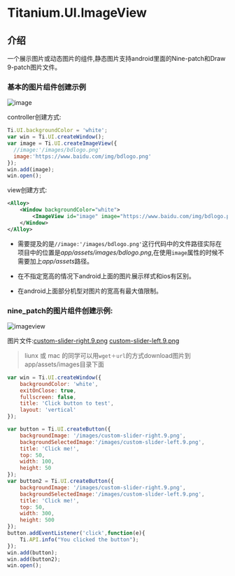 # Titanium.UI.ImageView

## 介绍

一个展示图片或动态图片的组件,静态图片支持android里面的Nine-patch和Draw 9-patch图片文件。

### 基本的图片组件创建示例

![image](http://image.happysoft.cc/image/30/titanium_ui_imageview.png)

controller创建方式:

```javascript
Ti.UI.backgroundColor = 'white';
var win = Ti.UI.createWindow();
var image = Ti.UI.createImageView({
  //image:'/images/bdlogo.png'
  image:'https://www.baidu.com/img/bdlogo.png'
});
win.add(image);
win.open();
```

view创建方式:

```xml
<Alloy>
    <Window backgroundColor="white">
        <ImageView id="image" image="https://www.baidu.com/img/bdlogo.png" />
    </Window>
</Alloy>
```

* 需要提及的是`//image:'/images/bdlogo.png'`这行代码中的文件路径实际在项目中的位置是*app/assets/images/bdlogo.png*,在使用`image`属性的时候不需要加上*app/assets*路径。

* 在不指定宽高的情况下android上面的图片展示样式和ios有区别。

* 在android上面部分机型对图片的宽高有最大值限制。

### nine_patch的图片组件创建示例:

![imageview](http://image.happysoft.cc/image/37/imageview_9_pach.gif)

图片文件:[custom-slider-right.9.png](https://github.com/appcelerator/titanium_mobile/raw/master/demos/KitchenSink/Resources/images/custom-slider-right.9.png) [custom-slider-left.9.png](https://github.com/appcelerator/titanium_mobile/raw/master/demos/KitchenSink/Resources/images/custom-slider-right.9.png)

> liunx 或 mac 的同学可以用`wget＋url`的方式download图片到app/assets/images目录下面

```javascript
var win = Ti.UI.createWindow({
    backgroundColor: 'white',
    exitOnClose: true,
    fullscreen: false,
    title: 'Click button to test',
    layout: 'vertical'
});

var button = Ti.UI.createButton({
    backgroundImage: '/images/custom-slider-right.9.png',
    backgroundSelectedImage:'/images/custom-slider-left.9.png',
    title: 'Click me!',
    top: 50, 
    width: 100,
    height: 50
});
var button2 = Ti.UI.createButton({
    backgroundImage: '/images/custom-slider-right.9.png',
    backgroundSelectedImage:'/images/custom-slider-left.9.png',
    title: 'Click me!',
    top: 50, 
    width: 300,
    height: 500 
});
button.addEventListener('click',function(e){
    Ti.API.info("You clicked the button");
});
win.add(button);
win.add(button2);
win.open();
```

